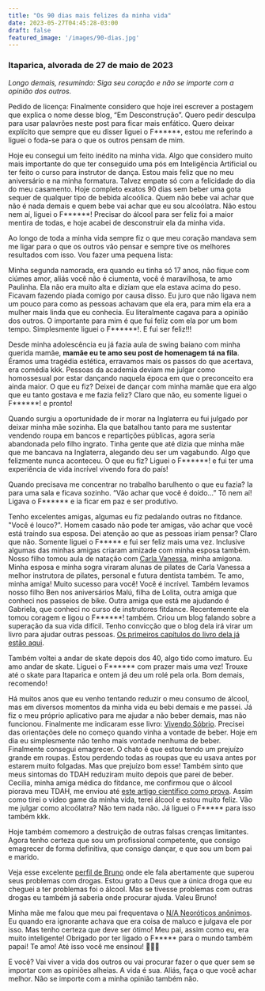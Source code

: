 ```yaml
---
title: "Os 90 dias mais felizes da minha vida"
date: 2023-05-27T04:45:28-03:00
draft: false
featured_image: '/images/90-dias.jpg'
---
```


### Itaparica, alvorada de 27 de maio de 2023

*Longo demais, resumindo: Siga seu coração e não se importe com a opinião dos outros.*

Pedido de licença: Finalmente considero que hoje irei escrever a postagem que explica o nome desse blog, “Em Desconstrução”. Quero pedir desculpa para usar palavrões neste post para ficar mais enfático. Quero deixar explícito que sempre que eu disser liguei o F******, estou me referindo a liguei o foda-se para o que os outros pensam de mim.

Hoje eu consegui um feito inédito na minha vida. Algo que considero muito mais importante do que ter conseguido uma pós em Inteligência Artificial ou ter feito o curso para instrutor de dança. Estou mais feliz que no meu aniversário e na minha formatura. Talvez empate só com a felicidade do dia do meu casamento. Hoje completo exatos 90 dias sem beber uma gota sequer de qualquer tipo de bebida alcoólica. Quem não bebe vai achar que não é nada demais e quem bebe vai achar que eu sou alcoólatra. Não estou nem aí, liguei o F******! Precisar do álcool para ser feliz foi a maior mentira de todas, e hoje acabei de desconstruir ela da minha vida. 

Ao longo de toda a minha vida sempre fiz o que meu coração mandava sem me ligar para o que os outros vão pensar e sempre tive os melhores resultados com isso. Vou fazer uma pequena lista:

Minha segunda namorada, era quando eu tinha só 17 anos, não fique com ciúmes amor, aliás você não é ciumenta, você é maravilhosa, te amo Paulinha. Ela não era muito alta e diziam que ela estava acima do peso. Ficavam fazendo piada comigo por causa disso. Eu juro que não ligava nem um pouco para como as pessoas achavam que ela era, para mim ela era a mulher mais linda que eu conhecia. Eu literalmente cagava para a opinião dos outros. O importante para mim é que fui feliz com ela por um bom tempo. Simplesmente liguei o F******!. E fui ser feliz!!!

Desde minha adolescência eu já fazia aula de swing baiano com minha querida mamãe, **mamãe eu te amo seu post de homenagem tá na fila**. Éramos uma tragédia estética, erravamos mais os passos do que acertava, era comédia kkk. Pessoas da academia deviam me julgar como homossesual por estar dançando naquela época em que o preconceito era ainda maior. O que eu fiz? Deixei de dançar com minha mamãe que era algo que eu tanto gostava e me fazia feliz? Claro que não, eu somente liguei o F******! e pronto!

Quando surgiu a oportunidade de ir morar na Inglaterra eu fui julgado por deixar minha mãe sozinha. Ela que batalhou tanto para me sustentar vendendo roupa em bancos e repartições públicas, agora seria abandonada pelo filho ingrato. Tinha gente que até dizia que minha mãe que me bancava na Inglaterra, alegando deu ser um vagabundo. Algo que felizmente nunca aconteceu. O que eu fiz? Liguei o F******! e fui ter uma experiência de vida incrível vivendo fora do país!

Quando precisava me concentrar no trabalho barulhento o que eu fazia? Ia para uma sala e ficava sozinho. “Vão achar que você é doido…” Tô nem aí! Ligava o F****** e ia ficar em paz e ser produtivo.

Tenho excelentes amigas, algumas eu fiz pedalando outras no fitdance. "Você é louco?". Homem casado não pode ter amigas, vão achar que você está traindo sua esposa. Dei atenção ao que as pessoas iriam pensar? Claro que não. Somente liguei o F***** e fui ser feliz mais uma vez. Inclusive algumas das minhas amigas criaram amizade com minha esposa também. Nosso filho tomou aula de natação com [Carla Vanessa](https://www.instagram.com/saudeglobalpilates/), minha amigona. Minha esposa e minha sogra viraram alunas de pilates de Carla Vanessa a melhor instrutora de pilates, personal e futura dentista também. Te amo, minha amiga! Muito sucesso para você! Você é incrível. Também levamos nosso filho Ben nos aniversários Malú, filha de Lolita, outra amiga que conheci nos passeios de bike. Outra amiga que está me ajudando é Gabriela, que conheci no curso de instrutores fitdance. Recentemente ela tomou coragem e ligou o F******! também. Criou um blog falando sobre a superação da sua vida difícil. Tenho convicção que o blog dela irá virar um livro para ajudar outras pessoas. [Os primeiros capítulos do livro dela já estão aqui](https://levelup89.wordpress.com/).

Também voltei a andar de skate depois dos 40, algo tido como imaturo. Eu amo andar de skate. Liguei o F****** com prazer mais uma vez! Trouxe até o skate para Itaparica e ontem já deu um rolé pela orla. Bom demais, recomendo!

Há muitos anos que eu venho tentando reduzir o meu consumo de álcool, mas em diversos momentos da minha vida eu bebi demais e me passei. Já  fiz o meu próprio aplicativo para me ajudar a não beber demais, mas não funcionou. Finalmente me indicaram esse livro: [Vivendo Sóbrio](https://books.google.com.br/books/about/Vivendo_s%C3%B3brio.html?id=m3zEDwAAQBAJ&source=kp_book_description&redir_esc=y). Precisei das orientações dele no começo quando vinha a vontade de beber. Hoje em dia eu simplesmente não tenho mais vontade nenhuma de beber. Finalmente consegui emagrecer. O chato é que estou tendo um prejuízo grande em roupas. Estou perdendo todas as roupas que eu usava antes por estarem muito folgadas. Mas que prejuízo bom esse! Também sinto que meus sintomas do TDAH reduziram muito depois que parei de beber. Cecilia, minha amiga médica do fitdance, me confirmou que o álcool piorava meu TDAH, me enviou até [este artigo científico como prova](/docs/artigo_tdah_e_alcool.pdf). Assim como tirei o video game da minha vida, terei álcool e estou muito feliz. Vão me julgar como alcoólatra? Não tem nada não. Já liguei o F***** para isso também kkk.

Hoje também comemoro a destruição de outras falsas crenças limitantes. Agora tenho certeza que sou um profissional competente, que consigo emagrecer de forma definitiva, que consigo dançar, e que sou um bom pai e marido.

Veja esse excelente [perfil de Bruno](https://www.tiktok.com/@brunogomesasasevozes) onde ele fala abertamente que superou seus problemas com drogas. Estou grato a Deus que a única droga que eu cheguei a ter problemas foi o álcool. Mas se tivesse problemas com outras drogas eu também já saberia onde procurar ajuda. Valeu Bruno!

Minha mãe me falou que meu pai frequentava o [N/A Neoróticos anônimos](https://neuroticosanonimos.org.br/). Eu quando era ignorante achava que era coisa de maluco e julgava ele por isso. Mas tenho certeza que deve ser ótimo! Meu pai, assim como eu, era muito inteligente! Obrigado por ter ligado o F***** para o mundo também papai! Te amo! Até isso você me ensinou! 👏👏👏

E você? Vai viver a vida dos outros ou vai procurar fazer o que quer sem se importar com as opiniões alheias. A vida é sua. Aliás, faça o que você achar melhor. Não se importe com a minha opinião também não. 